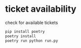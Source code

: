 # ticket availability

check for available tickets

```bash
pip install poetry
poetry install
poetry run python run.py
```
